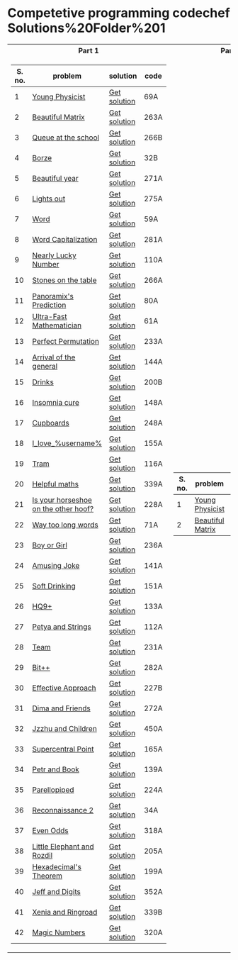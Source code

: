# Competetive programming codechef Solutions%20Folder%201

<table>
<tr><th>Part 1</th><th>Part 2</th></tr>
<tr><td>

  **S. no.**   | **problem**  | **solution** | **code**
---------------|--------------|--------------|--------------
 1 |[Young Physicist](http://codeforces.com/problemset/problem/69/A)|[Get solution](https://github.com/amit-c-ai/CP/blob/main/Solutions%20Folder%201/1.cpp)|69A
 2 |[Beautiful Matrix](http://codeforces.com/problemset/problem/263/A)|[Get solution](https://github.com/amit-c-ai/CP/blob/main/Solutions%20Folder%201/2.cpp)|263A
 3 |[Queue at the school](http://codeforces.com/problemset/problem/266/B)|[Get solution](https://github.com/amit-c-ai/CP/blob/main/Solutions%20Folder%201/3.cpp)|266B
 4 |[Borze](http://codeforces.com/problemset/problem/32/B)|[Get solution](https://github.com/amit-c-ai/CP/blob/main/Solutions%20Folder%201/4.cpp)|32B
 5 |[Beautiful year](http://codeforces.com/problemset/problem/271/A)|[Get solution](https://github.com/amit-c-ai/CP/blob/main/Solutions%20Folder%201/5.cpp)|271A
 6 |[Lights out](http://codeforces.com/problemset/problem/275/A)|[Get solution](https://github.com/amit-c-ai/CP/blob/main/Solutions%20Folder%201/6.cpp)|275A
 7 |[Word](http://codeforces.com/problemset/problem/59/A)|[Get solution](https://github.com/amit-c-ai/CP/blob/main/Solutions%20Folder%201/7.cpp)|59A
 8 |[Word Capitalization](http://codeforces.com/problemset/problem/281/A)|[Get solution](https://github.com/amit-c-ai/CP/blob/main/Solutions%20Folder%201/8.cpp)|281A
 9 |[Nearly Lucky Number](http://codeforces.com/problemset/problem/110/A)|[Get solution](https://github.com/amit-c-ai/CP/blob/main/Solutions%20Folder%201/9.cpp)|110A
 10 |[Stones on the table](http://codeforces.com/problemset/problem/266/A)|[Get solution](https://github.com/amit-c-ai/CP/blob/main/Solutions%20Folder%201/10.cpp)|266A
 11 |[Panoramix's Prediction](http://codeforces.com/problemset/problem/80/A)|[Get solution](https://github.com/amit-c-ai/CP/blob/main/Solutions%20Folder%201/11.cpp)|80A
 12 |[Ultra-Fast Mathematician](http://codeforces.com/problemset/problem/61/A)|[Get solution](https://github.com/amit-c-ai/CP/blob/main/Solutions%20Folder%201/12.cpp)|61A
 13 |[Perfect Permutation](http://codeforces.com/problemset/problem/233/A)|[Get solution](https://github.com/amit-c-ai/CP/blob/main/Solutions%20Folder%201/13.cpp)|233A
 14 |[Arrival of the general](http://codeforces.com/problemset/problem/144/A)|[Get solution](https://github.com/amit-c-ai/CP/blob/main/Solutions%20Folder%201/14.cpp)|144A
 15 |[Drinks](http://codeforces.com/problemset/problem/200/B)|[Get solution](https://github.com/amit-c-ai/CP/blob/main/Solutions%20Folder%201/15.cpp)|200B
 16 |[Insomnia cure](http://codeforces.com/problemset/problem/148/A)|[Get solution](https://github.com/amit-c-ai/CP/blob/main/Solutions%20Folder%201/16.cpp)|148A
 17 |[Cupboards](http://codeforces.com/problemset/problem/248/A)|[Get solution](https://github.com/amit-c-ai/CP/blob/main/Solutions%20Folder%201/17.cpp)|248A
 18 |[I_love_\%username\%](http://codeforces.com/problemset/problem/155/A)|[Get solution](https://github.com/amit-c-ai/CP/blob/main/Solutions%20Folder%201/18.cpp)|155A
 19 |[Tram](http://codeforces.com/problemset/problem/116/A)|[Get solution](https://github.com/amit-c-ai/CP/blob/main/Solutions%20Folder%201/19.cpp)|116A
 20 |[Helpful maths](http://codeforces.com/problemset/problem/339/A)|[Get solution](https://github.com/amit-c-ai/CP/blob/main/Solutions%20Folder%201/20.cpp)|339A
 21 |[Is your horseshoe on the other hoof?](http://codeforces.com/problemset/problem/228/A)|[Get solution](https://github.com/amit-c-ai/CP/blob/main/Solutions%20Folder%201/21.cpp)|228A
 22 |[Way too long words](http://codeforces.com/problemset/problem/71/A)|[Get solution](https://github.com/amit-c-ai/CP/blob/main/Solutions%20Folder%201/22.cpp)|71A
 23 |[Boy or Girl](http://codeforces.com/problemset/problem/236/A)|[Get solution](https://github.com/amit-c-ai/CP/blob/main/Solutions%20Folder%201/23.cpp)|236A
 24 |[Amusing Joke](http://codeforces.com/problemset/problem/141/A)|[Get solution](https://github.com/amit-c-ai/CP/blob/main/Solutions%20Folder%201/24.cpp)|141A
 25 |[Soft Drinking](http://codeforces.com/problemset/problem/151/A)|[Get solution](https://github.com/amit-c-ai/CP/blob/main/Solutions%20Folder%201/25.cpp)|151A
 26 |[HQ9+](http://codeforces.com/problemset/problem/133/A)|[Get solution](https://github.com/amit-c-ai/CP/blob/main/Solutions%20Folder%201/26.cpp)|133A
 27 |[Petya and Strings](http://codeforces.com/problemset/problem/112/A)|[Get solution](https://github.com/amit-c-ai/CP/blob/main/Solutions%20Folder%201/27.cpp)|112A
 28 |[Team](http://codeforces.com/problemset/problem/231/A)|[Get solution](https://github.com/amit-c-ai/CP/blob/main/Solutions%20Folder%201/28.cpp)|231A
 29 |[Bit++](http://codeforces.com/problemset/problem/282/A)|[Get solution](https://github.com/amit-c-ai/CP/blob/main/Solutions%20Folder%201/29.cpp)|282A
 30 |[Effective Approach](http://codeforces.com/problemset/problem/227/B)|[Get solution](https://github.com/amit-c-ai/CP/blob/main/Solutions%20Folder%201/30.cpp)|227B
 31 |[Dima and Friends](http://codeforces.com/problemset/problem/272/A)|[Get solution](https://github.com/amit-c-ai/CP/blob/main/Solutions%20Folder%201/31.cpp)|272A
 32 |[Jzzhu and Children](http://codeforces.com/problemset/problem/450/A)|[Get solution](https://github.com/amit-c-ai/CP/blob/main/Solutions%20Folder%201/32.cpp)|450A
 33 |[Supercentral Point](http://codeforces.com/problemset/problem/165/A)|[Get solution](https://github.com/amit-c-ai/CP/blob/main/Solutions%20Folder%201/33.cpp)|165A
 34 |[Petr and Book](http://codeforces.com/problemset/problem/139/A)|[Get solution](https://github.com/amit-c-ai/CP/blob/main/Solutions%20Folder%201/34.cpp)|139A
 35 |[Parellopiped](http://codeforces.com/problemset/problem/224/A)|[Get solution](https://github.com/amit-c-ai/CP/blob/main/Solutions%20Folder%201/35.cpp)|224A
 36 |[Reconnaissance 2](http://codeforces.com/problemset/problem/34/A)|[Get solution](https://github.com/amit-c-ai/CP/blob/main/Solutions%20Folder%201/36.cpp)|34A
 37 |[Even Odds](http://codeforces.com/problemset/problem/318/A)|[Get solution](https://github.com/amit-c-ai/CP/blob/main/Solutions%20Folder%201/37.cpp)|318A
 38 |[Little Elephant and Rozdil](http://codeforces.com/problemset/problem/205/A)|[Get solution](https://github.com/amit-c-ai/CP/blob/main/Solutions%20Folder%201/38.cpp)|205A
 39 |[Hexadecimal's Theorem](http://codeforces.com/problemset/problem/199/A)|[Get solution](https://github.com/amit-c-ai/CP/blob/main/Solutions%20Folder%201/39.cpp)|199A
 40 |[Jeff and Digits](http://codeforces.com/problemset/problem/352/A)|[Get solution](https://github.com/amit-c-ai/CP/blob/main/Solutions%20Folder%201/40.cpp)|352A
 41 |[Xenia and Ringroad](http://codeforces.com/problemset/problem/339/B)|[Get solution](https://github.com/amit-c-ai/CP/blob/main/Solutions%20Folder%201/41.cpp)|339B
 42 |[Magic Numbers](http://codeforces.com/problemset/problem/320/A)|[Get solution](https://github.com/amit-c-ai/CP/blob/main/Solutions%20Folder%201/42.cpp)|320A
 
 </td><td>
 
   **S. no.**   | **problem**  | **solution** | **code**
---------------|--------------|--------------|--------------
 1 |[Young Physicist](http://codeforces.com/problemset/problem/69/A)|[Get solution](https://github.com/amit-c-ai/CP/blob/main/Solutions%20Folder%201/1.cpp)|69A
 2 |[Beautiful Matrix](http://codeforces.com/problemset/problem/263/A)|[Get solution](https://github.com/amit-c-ai/CP/blob/main/Solutions%20Folder%201/2.cpp)|263A
 
 </td></tr> </table>
 
 
 
 
 
